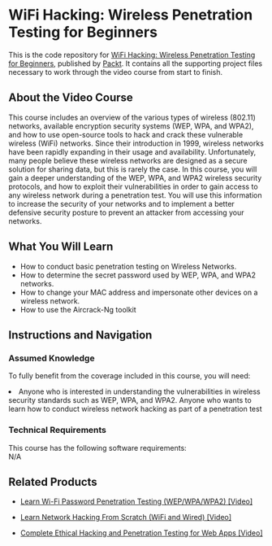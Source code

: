 # WiFi Hacking: Wireless Penetration Testing for Beginners				
This is the code repository for [WiFi Hacking: Wireless Penetration Testing for Beginners](https://www.packtpub.com/application-development/wifi-hacking-wireless-penetration-testing-beginners-video), published by [Packt](https://www.packtpub.com/?utm_source=github). It contains all the supporting project files necessary to work through the video course from start to finish.
## About the Video Course
This course includes an overview of the various types of wireless (802.11) networks, available encryption security systems (WEP, WPA, and WPA2), and how to use open-source tools to hack and crack these vulnerable wireless (WiFi) networks. Since their introduction in 1999, wireless networks have been rapidly expanding in their usage and availability. Unfortunately, many people believe these wireless networks are designed as a secure solution for sharing data, but this is rarely the case. In this course, you will gain a deeper understanding of the WEP, WPA, and WPA2 wireless security protocols, and how to exploit their vulnerabilities in order to gain access to any wireless network during a penetration test. You will use this information to increase the security of your networks and to implement a better defensive security posture to prevent an attacker from accessing your networks.
<H2>What You Will Learn</H2>
<DIV class=book-info-will-learn-text>
<UL>
<LI>How to conduct basic penetration testing on Wireless Networks. </LI>
<LI>How to determine the secret password used by WEP, WPA, and WPA2 networks. </LI>
<LI>How to change your MAC address and impersonate other devices on a wireless network.</LI>
<LI>How to use the Aircrack-Ng toolkit</LI>
</UL></DIV>

## Instructions and Navigation
### Assumed Knowledge
To fully benefit from the coverage included in this course, you will need:<br/>
<DIV class=book-info-will-learn-text>
<LI> Anyone who is interested in understanding the vulnerabilities in wireless security standards such as WEP, WPA, and WPA2. Anyone who wants to learn how to conduct wireless network hacking as part of a penetration test	</LI> 
<DIV>

### Technical Requirements
This course has the following software requirements:<br/>
N/A

## Related Products
* [Learn Wi-Fi Password Penetration Testing (WEP/WPA/WPA2) [Video]](https://www.packtpub.com/application-development/learn-wi-fi-password-penetration-testing-wepwpawpa2-video)

* [Learn Network Hacking From Scratch (WiFi and Wired) [Video]](https://www.packtpub.com/application-development/learn-network-hacking-scratch-wifi-and-wired-video)

* [Complete Ethical Hacking and Penetration Testing for Web Apps  [Video]](https://www.packtpub.com/networking-and-servers/complete-ethical-hacking-and-penetration-testing-web-apps-video)